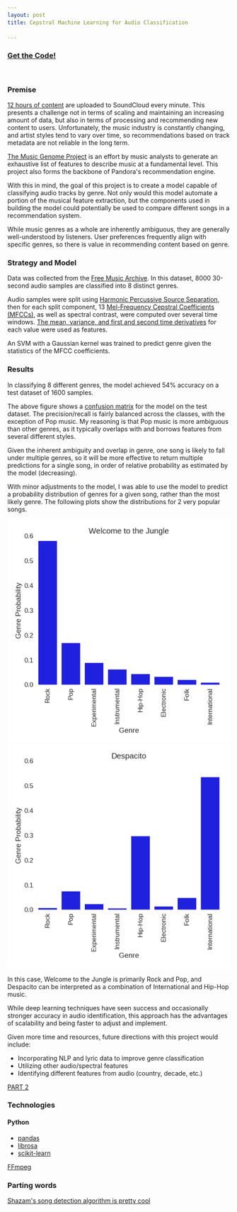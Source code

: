 ```yaml
---
layout: post
title: Cepstral Machine Learning for Audio Classification

---
```


### [Get the Code!](https://github.com/avikejriwal/Music-Genre-Identification)

&nbsp;

### Premise

[12 hours of content](https://www.bloomberg.com/news/features/2015-07-10/can-soundcloud-be-the-facebook-of-music-) are uploaded to SoundCloud every minute.  This presents a challenge not in terms of scaling and maintaining an increasing amount of data, but also in terms of processing and recommending new content to users.  Unfortunately, the music industry is constantly changing, and artist styles tend to vary over time, so recommendations based on track metadata are not reliable in the long term.

[The Music Genome Project](https://en.wikipedia.org/wiki/Music_Genome_Project) is an effort by music analysts to generate an exhaustive list of features to describe music at a fundamental level.  This project also forms the backbone of Pandora's recommendation engine.

With this in mind, the goal of this project is to create a model capable of classifying audio tracks by genre.  Not only would this model automate a portion of the musical feature extraction, but the components used in building the model could potentially be used to compare different songs in a recommendation system.

While music genres as a whole are inherently ambiguous, they are generally well-understood by listeners.  User preferences frequently align with specific genres, so there is value in recommending content based on genre.

### Strategy and Model

Data was collected from the [Free Music Archive](https://github.com/mdeff/fma).  In this dataset, 8000 30-second audio samples are classified into 8 distinct genres.

Audio samples were split using [Harmonic Percussive Source Separation](https://librosa.github.io/librosa_gallery/auto_examples/plot_hprss.html), then for each split component, 13 [Mel-Frequency Cepstral Coefficients (MFCCs)](https://en.wikipedia.org/wiki/Mel-frequency_cepstrum), as well as spectral contrast, were computed over several time windows.  [The mean, variance, and first and second time derivatives](https://arxiv.org/pdf/1703.09179.pdf) for each value were used as features.

An SVM with a Gaussian kernel was trained to predict genre given the statistics of the MFCC coefficients.

### Results

In classifying 8 different genres, the model achieved 54% accuracy on a test dataset of 1600 samples.

<body>
	<div id="container"></div>
  <script src="https://d3js.org/d3.v3.js"></script>
  <script src="../d3/matrix.js"></script>

  <script>
  	var confusionMatrix = [
		  [ 0.54,  0.08,  0.01,  0.08,  0.07,  0.03,  0.08,  0.02],
			[ 0.06,  0.52,  0.05,  0.06,  0.12,  0.06,  0.11,  0.06],
			[ 0.02,  0.03,  0.64,  0.02,  0.07,  0.08,  0.11,  0.04],
			[ 0.19,  0.04,  0.  ,  0.63,  0.03,  0.03,  0.08,  0.04],
			[ 0.06,  0.14,  0.09,  0.01,  0.57,  0.01,  0.08,  0.06],
			[ 0.05,  0.04,  0.09,  0.1 ,  0.02,  0.71,  0.07,  0.05],
			[ 0.08,  0.12,  0.08,  0.07,  0.06,  0.06,  0.36,  0.12],
			[ 0.01,  0.04,  0.05,  0.02,  0.05,  0.03,  0.12,  0.59]
  	];

  	var labels = ['Electronic',	'Experimental',	'Folk',	'Hip-Hop',	'Instrumental',	'International',	'Pop',	'Rock'];

  	Matrix({
  		container : '#container',
  		data      : confusionMatrix,
  		labels    : labels
  	});
  </script>
</body>

The above figure shows a [confusion matrix](https://github.com/tarobjtu/matrix) for the model on the test dataset.  The precision/recall is fairly balanced across the classes, with the exception of Pop music.  My reasoning is that Pop music is more ambiguous than other genres, as it typically overlaps with and borrows features from several different styles.

Given the inherent ambiguity and overlap in genre, one song is likely to fall under multiple genres, so it will be more effective to return multiple predictions for a single song, in order of relative probability as estimated by the model (decreasing).

With minor adjustments to the model, I was able to use the model to predict a probability distribution of genres for a given song, rather than the most likely genre.  The following plots show the distributions for 2 very popular songs.

<img src='/assets/img/WTTJ.png'>  

<img src='/assets/img/Despacito.png'>

In this case, Welcome to the Jungle is primarily Rock and Pop, and Despacito can be interpreted as a combination of International and Hip-Hop music.

While deep learning techniques have seen success and occasionally stronger accuracy in audio identification, this approach has the advantages of scalability and being faster to adjust and implement.

Given more time and resources, future directions with this project would include:
- Incorporating NLP and lyric data to improve genre classification
- Utilizing other audio/spectral features
- Identifying different features from audio (country, decade, etc.)

[PART 2](https://avikejriwal.github.io/Audio-Classification,-Continued/)

### Technologies

#### Python
- [pandas](http://pandas.pydata.org/)
- [librosa](https://github.com/librosa/librosa)
- [scikit-learn](https://github.com/scikit-learn/scikit-learn)  

[FFmpeg](https://www.ffmpeg.org/)

### Parting words

[Shazam's song detection algorithm is pretty cool](http://gizmodo.com/5647458/how-shazam-works-to-identify-nearly-every-song-you-throw-at-it)

